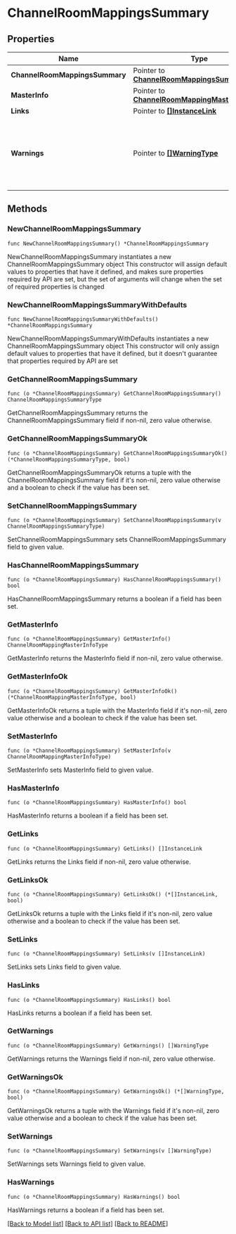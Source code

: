 # ChannelRoomMappingsSummary

## Properties

Name | Type | Description | Notes
------------ | ------------- | ------------- | -------------
**ChannelRoomMappingsSummary** | Pointer to [**ChannelRoomMappingsSummaryType**](ChannelRoomMappingsSummaryType.md) |  | [optional] 
**MasterInfo** | Pointer to [**ChannelRoomMappingMasterInfoType**](ChannelRoomMappingMasterInfoType.md) |  | [optional] 
**Links** | Pointer to [**[]InstanceLink**](InstanceLink.md) |  | [optional] 
**Warnings** | Pointer to [**[]WarningType**](WarningType.md) | Used in conjunction with the Success element to define a business error. | [optional] 

## Methods

### NewChannelRoomMappingsSummary

`func NewChannelRoomMappingsSummary() *ChannelRoomMappingsSummary`

NewChannelRoomMappingsSummary instantiates a new ChannelRoomMappingsSummary object
This constructor will assign default values to properties that have it defined,
and makes sure properties required by API are set, but the set of arguments
will change when the set of required properties is changed

### NewChannelRoomMappingsSummaryWithDefaults

`func NewChannelRoomMappingsSummaryWithDefaults() *ChannelRoomMappingsSummary`

NewChannelRoomMappingsSummaryWithDefaults instantiates a new ChannelRoomMappingsSummary object
This constructor will only assign default values to properties that have it defined,
but it doesn't guarantee that properties required by API are set

### GetChannelRoomMappingsSummary

`func (o *ChannelRoomMappingsSummary) GetChannelRoomMappingsSummary() ChannelRoomMappingsSummaryType`

GetChannelRoomMappingsSummary returns the ChannelRoomMappingsSummary field if non-nil, zero value otherwise.

### GetChannelRoomMappingsSummaryOk

`func (o *ChannelRoomMappingsSummary) GetChannelRoomMappingsSummaryOk() (*ChannelRoomMappingsSummaryType, bool)`

GetChannelRoomMappingsSummaryOk returns a tuple with the ChannelRoomMappingsSummary field if it's non-nil, zero value otherwise
and a boolean to check if the value has been set.

### SetChannelRoomMappingsSummary

`func (o *ChannelRoomMappingsSummary) SetChannelRoomMappingsSummary(v ChannelRoomMappingsSummaryType)`

SetChannelRoomMappingsSummary sets ChannelRoomMappingsSummary field to given value.

### HasChannelRoomMappingsSummary

`func (o *ChannelRoomMappingsSummary) HasChannelRoomMappingsSummary() bool`

HasChannelRoomMappingsSummary returns a boolean if a field has been set.

### GetMasterInfo

`func (o *ChannelRoomMappingsSummary) GetMasterInfo() ChannelRoomMappingMasterInfoType`

GetMasterInfo returns the MasterInfo field if non-nil, zero value otherwise.

### GetMasterInfoOk

`func (o *ChannelRoomMappingsSummary) GetMasterInfoOk() (*ChannelRoomMappingMasterInfoType, bool)`

GetMasterInfoOk returns a tuple with the MasterInfo field if it's non-nil, zero value otherwise
and a boolean to check if the value has been set.

### SetMasterInfo

`func (o *ChannelRoomMappingsSummary) SetMasterInfo(v ChannelRoomMappingMasterInfoType)`

SetMasterInfo sets MasterInfo field to given value.

### HasMasterInfo

`func (o *ChannelRoomMappingsSummary) HasMasterInfo() bool`

HasMasterInfo returns a boolean if a field has been set.

### GetLinks

`func (o *ChannelRoomMappingsSummary) GetLinks() []InstanceLink`

GetLinks returns the Links field if non-nil, zero value otherwise.

### GetLinksOk

`func (o *ChannelRoomMappingsSummary) GetLinksOk() (*[]InstanceLink, bool)`

GetLinksOk returns a tuple with the Links field if it's non-nil, zero value otherwise
and a boolean to check if the value has been set.

### SetLinks

`func (o *ChannelRoomMappingsSummary) SetLinks(v []InstanceLink)`

SetLinks sets Links field to given value.

### HasLinks

`func (o *ChannelRoomMappingsSummary) HasLinks() bool`

HasLinks returns a boolean if a field has been set.

### GetWarnings

`func (o *ChannelRoomMappingsSummary) GetWarnings() []WarningType`

GetWarnings returns the Warnings field if non-nil, zero value otherwise.

### GetWarningsOk

`func (o *ChannelRoomMappingsSummary) GetWarningsOk() (*[]WarningType, bool)`

GetWarningsOk returns a tuple with the Warnings field if it's non-nil, zero value otherwise
and a boolean to check if the value has been set.

### SetWarnings

`func (o *ChannelRoomMappingsSummary) SetWarnings(v []WarningType)`

SetWarnings sets Warnings field to given value.

### HasWarnings

`func (o *ChannelRoomMappingsSummary) HasWarnings() bool`

HasWarnings returns a boolean if a field has been set.


[[Back to Model list]](../README.md#documentation-for-models) [[Back to API list]](../README.md#documentation-for-api-endpoints) [[Back to README]](../README.md)


